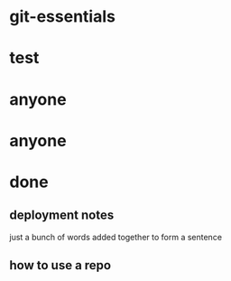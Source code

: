# git-essentials
# test
# anyone
# anyone
# done

## deployment notes
just a bunch of words added together to form a sentence


## how to use a repo
